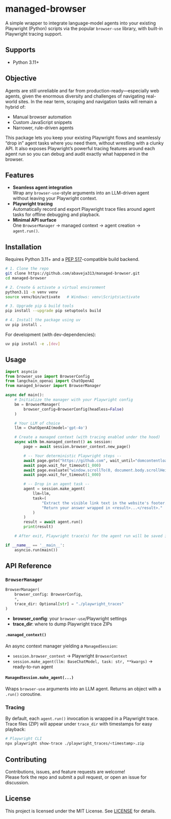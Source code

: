 # managed-browser

A simple wrapper to integrate language-model agents into your existing Playwright (Python) scripts via the popular `browser-use` library, with built-in Playwright tracing support.

## Supports

- Python 3.11+

## Objective

Agents are still unreliable and far from production-ready—especially web agents, given the enormous diversity and challenges of navigating real-world sites. In the near term, scraping and navigation tasks will remain a hybrid of:

- Manual browser automation  
- Custom JavaScript snippets  
- Narrower, rule-driven agents  

This package lets you keep your existing Playwright flows and seamlessly “drop in” agent tasks where you need them, without wrestling with a clunky API. It also exposes Playwright’s powerful tracing features around each agent run so you can debug and audit exactly what happened in the browser.

## Features

- **Seamless agent integration**  
  Wrap any `browser-use`-style arguments into an LLM-driven agent without leaving your Playwright context.  
- **Playwright tracing**  
  Automatically record and export Playwright trace files around agent tasks for offline debugging and playback.  
- **Minimal API surface**  
  One `BrowserManager` → managed context → agent creation → `agent.run()`.

## Installation

Requires Python 3.11+ and a [PEP 517](https://www.python.org/dev/peps/pep-0517/)-compatible build backend.

```bash
# 1. Clone the repo
git clone https://github.com/abaveja313/managed-browser.git
cd managed-browser

# 2. Create & activate a virtual environment
python3.11 -m venv venv
source venv/bin/activate   # Windows: venv\Scripts\activate

# 3. Upgrade pip & build tools
pip install --upgrade pip setuptools build

# 4. Install the package using uv
uv pip install .
```

For development (with dev-dependencies):

```bash
uv pip install -e .[dev]
```

## Usage

```python
import asyncio
from browser_use import BrowserConfig
from langchain_openai import ChatOpenAI
from managed_browser import BrowserManager

async def main():
    # Initialize the manager with your Playwright config
    bm = BrowserManager(
        browser_config=BrowserConfig(headless=False)
    )

    # Your LLM of choice
    llm = ChatOpenAI(model='gpt-4o')

    # Create a managed context (with tracing enabled under the hood)
    async with bm.managed_context() as session:
        page = await session.browser_context.new_page()

        # -- Your deterministic Playwright steps --
        await page.goto("https://github.com", wait_until="domcontentloaded")
        await page.wait_for_timeout(1_000)
        await page.evaluate("window.scrollTo(0, document.body.scrollHeight)")
        await page.wait_for_timeout(1_000)

        # -- Drop in an agent task --
        agent = session.make_agent(
            llm=llm,
            task=(
                "Extract the visible link text in the website's footer. "
                "Return your answer wrapped in <result>...</result>."
            )
        )
        result = await agent.run()
        print(result)

    # After exit, Playwright trace(s) for the agent run will be saved in ./playwright_traces/

if __name__ == '__main__':
    asyncio.run(main())
```

## API Reference

### `BrowserManager`

```python
BrowserManager(
    browser_config: BrowserConfig,
    *,
    trace_dir: Optional[str] = "./playwright_traces"
)
```
- **browser_config**: your `browser-use`/Playwright settings  
- **trace_dir**: where to dump Playwright trace ZIPs

#### `.managed_context()`

An async context manager yielding a `ManagedSession`:

- `session.browser_context` → Playwright `BrowserContext`  
- `session.make_agent(llm: BaseChatModel, task: str, **kwargs)` → ready-to-run agent

#### `ManagedSession.make_agent(...)`

Wraps `browser-use` arguments into an LLM agent. Returns an object with a `.run()` coroutine.

### Tracing

By default, each `agent.run()` invocation is wrapped in a Playwright trace. Trace files (ZIP) will appear under `trace_dir` with timestamps for easy playback:

```bash
# Playwright CLI
npx playwright show-trace ./playwright_traces/<timestamp>.zip
```

## Contributing

Contributions, issues, and feature requests are welcome!  
Please fork the repo and submit a pull request, or open an issue for discussion.

## License

This project is licensed under the MIT License. See [LICENSE](LICENSE) for details.  